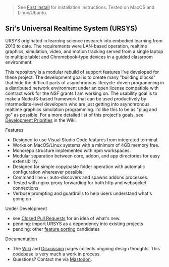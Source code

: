 > See [First Install](https://github.com/dsriseah/ursys/wiki/Installation) for installation instructions. Tested on MacOS and Linux/Ubuntu.

## Sri's Universal Realtime System (URSYS)

URSYS originated in learning science research into embodied learning from 2013 to date. The requirements were LAN-based operation, realtime graphics, simulation, video, and motion tracking served from a single laptop to multiple tablet and Chromebook-type devices in a guided classroom environment. 

This repository is a modular rebuild of support features I've developed for these project. The development goal is to create many "building blocks" that hide the difficult parts of asynchronous lifecycle-driven programming in a distributed network environment under an open license compatible with contract work for the NSF grants I am working on. The usability goal is to make a NodeJS-based framework that can be used productively by intermediate-level developers who are just getting into asynchronous realtime graphics simulation programming. I'd like this to be as "plug and go" as possible. For a more detailed list of this project's goals, see [Development Priorities](https://github.com/dsriseah/ursys/wiki/Development-Priorities) in the Wiki.

Features

* Designed to use Visual Studio Code features from integrated terminal.
* Works on MacOS/Linux systems with a minimum of 4GB memory free.
* Monorepo structure implemented with npm workspaces.
* Modular separation between core, addon, and app directories for easy extensibility.
* Designed for simple copy/paste folder operation with automatic configuration whereever possible.
* Command line `ur` auto-discovers and spawns addons processes.
* Tested with nginx proxy forwarding for both http and websocket connections
* Verbose prompting and guardrails to help users understand what's going on

Under Development

* see [Closed Pull Requests](https://github.com/dsriseah/ursys/pulls?q=is:pr+is:closed) for an idea of what's new. 
* pending: import URSYS as a dependency into existing projects
* pending: other [feature porting](https://github.com/dsriseah/ursys/wiki/Catalog-of-URSYS-Modules) candidates

Documentation

* The [Wiki](https://github.com/dsriseah/ursys/wiki) and [Discussion](https://github.com/dsriseah/ursys/discussions) pages collects ongoing design thoughts. This codebase is very much a work in process. 
* Questions? Contact me via [Mastodon](https://opalstack.social/@dsri). 

